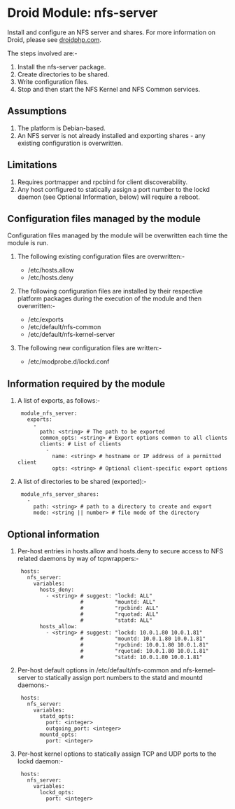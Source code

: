 # Droid Module: nfs-server

Install and configure an NFS server and shares. For more information on Droid,
please see [droidphp.com](http://droidphp.com).

The steps involved are:-

1. Install the nfs-server package.
2. Create directories to be shared.
3. Write configuration files.
4. Stop and then start the NFS Kernel and NFS Common services.


## Assumptions

1. The platform is Debian-based.
2. An NFS server is not already installed and exporting shares - any existing
   configuration is overwritten.


## Limitations

1. Requires portmapper and rpcbind for client discoverability.
2. Any host configured to statically assign a port number to the lockd daemon
   (see Optional Information, below) will require a reboot.


## Configuration files managed by the module

Configuration files managed by the module will be overwritten each time the
module is run.

1. The following existing configuration files are overwritten:-

    - /etc/hosts.allow
    - /etc/hosts.deny

2. The following configuration files are installed by their respective platform
   packages during the execution of the module and then overwritten:-

    - /etc/exports
    - /etc/default/nfs-common
    - /etc/default/nfs-kernel-server

3. The following new configuration files are written:-

    - /etc/modprobe.d/lockd.conf


## Information required by the module

1. A list of exports, as follows:-

        module_nfs_server:
          exports:
            -
              path: <string> # The path to be exported
              common_opts: <string> # Export options common to all clients
              clients: # List of clients
                -
                  name: <string> # hostname or IP address of a permitted client
                  opts: <string> # Optional client-specific export options

2. A list of directories to be shared (exported):-

        module_nfs_server_shares:
          -
            path: <string> # path to a directory to create and export
            mode: <string || number> # file mode of the directory


## Optional information

1. Per-host entries in hosts.allow and hosts.deny to secure access to NFS
   related daemons by way of tcpwrappers:-

        hosts:
          nfs_server:
            variables:
              hosts_deny:
                - <string> # suggest: "lockd: ALL"
                           #          "mountd: ALL"
                           #          "rpcbind: ALL"
                           #          "rquotad: ALL"
                           #          "statd: ALL"
              hosts_allow:
                - <string> # suggest: "lockd: 10.0.1.80 10.0.1.81"
                           #          "mountd: 10.0.1.80 10.0.1.81"
                           #          "rpcbind: 10.0.1.80 10.0.1.81"
                           #          "rquotad: 10.0.1.80 10.0.1.81"
                           #          "statd: 10.0.1.80 10.0.1.81"

2. Per-host default options in /etc/default/nfs-common and nfs-kernel-server to
   statically assign port numbers to the statd and mountd daemons:-

        hosts:
          nfs_server:
            variables:
              statd_opts:
                port: <integer>
                outgoing_port: <integer>
              mountd_opts:
                port: <integer>

3. Per-host kernel options to statically assign TCP and UDP ports to the lockd
   daemon:-

        hosts:
          nfs_server:
            variables:
              lockd_opts:
                port: <integer>
